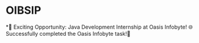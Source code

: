 # OIBSIP
*🚀 Exciting Opportunity: Java Development Internship at Oasis Infobyte! 🌐 Successfully completed the Oasis Infobyte task!🚀
